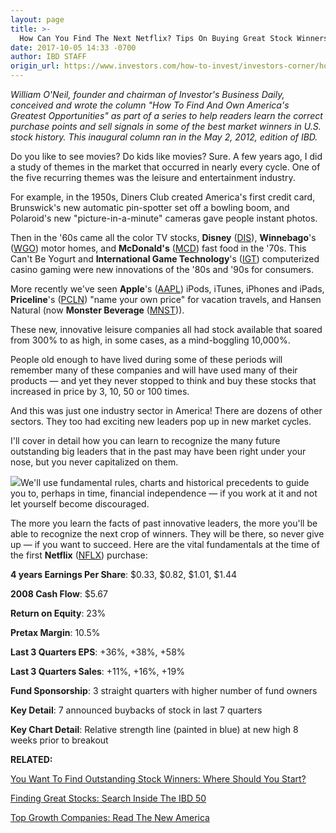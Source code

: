 ```yaml
---
layout: page
title: >-
  How Can You Find The Next Netflix? Tips On Buying Great Stock Winners
date: 2017-10-05 14:33 -0700
author: IBD STAFF
origin_url: https://www.investors.com/how-to-invest/investors-corner/how-can-you-find-the-next-netflix-tips-on-buying-great-stock-winners/
---
```


_William O'Neil, founder and chairman of Investor's Business Daily, conceived and wrote the column "How To Find And Own America's Greatest Opportunities" as part of a series to help readers learn the correct purchase points and sell signals in some of the best market winners in U.S. stock history. This inaugural column ran in the May 2, 2012, edition of IBD._

Do you like to see movies? Do kids like movies? Sure. A few years ago, I did a study of themes in the market that occurred in nearly every cycle. One of the five recurring themes was the leisure and entertainment industry.

For example, in the 1950s, Diners Club created America's first credit card, Brunswick's new automatic pin-spotter set off a bowling boom, and Polaroid's new "picture-in-a-minute" cameras gave people instant photos.

Then in the '60s came all the color TV stocks, **Disney** ([DIS](https://research.investors.com/quote.aspx?symbol=DIS)), **Winnebago**'s ([WGO](https://research.investors.com/quote.aspx?symbol=WGO)) motor homes, and **McDonald's** ([MCD](https://research.investors.com/quote.aspx?symbol=MCD)) fast food in the '70s. This Can't Be Yogurt and **International Game Technology**'s ([IGT](https://research.investors.com/quote.aspx?symbol=IGT)) computerized casino gaming were new innovations of the '80s and '90s for consumers.

More recently we've seen **Apple**'s ([AAPL](https://research.investors.com/quote.aspx?symbol=AAPL)) iPods, iTunes, iPhones and iPads, **Priceline**'s ([PCLN](https://research.investors.com/quote.aspx?symbol=PCLN)) "name your own price" for vacation travels, and Hansen Natural (now **Monster Beverage** ([MNST](https://research.investors.com/quote.aspx?symbol=MNST))).

These new, innovative leisure companies all had stock available that soared from 300% to as high, in some cases, as a mind-boggling 10,000%.

People old enough to have lived during some of these periods will remember many of these companies and will have used many of their products — and yet they never stopped to think and buy these stocks that increased in price by 3, 10, 50 or 100 times.

And this was just one industry sector in America! There are dozens of other sectors. They too had exciting new leaders pop up in new market cycles.

I'll cover in detail how you can learn to recognize the many future outstanding big leaders that in the past may have been right under your nose, but you never capitalized on them.

![](https://www.investors.com/wp-content/uploads/2017/10/IC_qqq_100517.jpg)We'll use fundamental rules, charts and historical precedents to guide you to, perhaps in time, financial independence — if you work at it and not let yourself become discouraged.

The more you learn the facts of past innovative leaders, the more you'll be able to recognize the next crop of winners. They will be there, so never give up — if you want to succeed. Here are the vital fundamentals at the time of the first **Netflix** ([NFLX](https://research.investors.com/quote.aspx?symbol=NFLX)) purchase:

**4 years Earnings Per Share**: \$0.33, \$0.82, \$1.01, \$1.44

**2008 Cash Flow**: \$5.67

**Return on Equity**: 23%

**Pretax Margin**: 10.5%

**Last 3 Quarters EPS**: +36%, +38%, +58%

**Last 3 Quarters Sales**: +11%, +16%, +19%

**Fund Sponsorship**: 3 straight quarters with higher number of fund owners

**Key Detail**: 7 announced buybacks of stock in last 7 quarters

**Key Chart Detail**: Relative strength line (painted in blue) at new high 8 weeks prior to breakout

**RELATED:**

[You Want To Find Outstanding Stock Winners: Where Should You Start?](https://www.investors.com/how-to-invest/investors-corner/looking-for-the-best-stocks-to-buy-and-watch-start-here/)

[Finding Great Stocks: Search Inside The IBD 50](http://research.investors.com/stock-lists/ibd-50/)

[Top Growth Companies: Read The New America](https://www.investors.com/category/research/the-new-america/)
